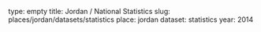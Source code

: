 type: empty
title: Jordan / National Statistics
slug: places/jordan/datasets/statistics
place: jordan
dataset: statistics
year: 2014
